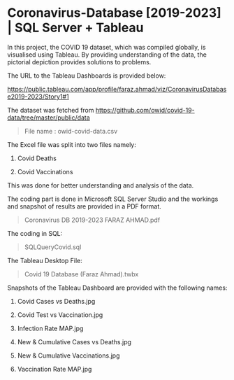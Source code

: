 # Coronavirus-Database [2019-2023] | SQL Server + Tableau

In this project, the COVID 19 dataset, which was compiled globally, is visualised using Tableau. By providing understanding of the data, the pictorial depiction provides solutions to problems.

The URL to the Tableau Dashboards is provided below:

https://public.tableau.com/app/profile/faraz.ahmad/viz/CoronavirusDatabase2019-2023/Story1#1

The dataset was fetched from https://github.com/owid/covid-19-data/tree/master/public/data

> File name : owid-covid-data.csv

The Excel file was split into two files namely:
1. Covid Deaths

2. Covid Vaccinations

This was done for better understanding and analysis of the data.

The coding part is done in Microsoft SQL Server Studio and the workings and snapshot of results are provided in a PDF format.

> Coronavirus DB 2019-2023 FARAZ AHMAD.pdf

The coding in SQL: 

> SQLQueryCovid.sql

The Tableau Desktop File:

> Covid 19 Database (Faraz Ahmad).twbx

Snapshots of the Tableau Dashboard are provided with the following names:

1. Covid Cases vs Deaths.jpg

2. Covid Test vs Vaccination.jpg

3. Infection Rate MAP.jpg

4. New & Cumulative Cases vs Deaths.jpg

5. New & Cumulative Vaccinations.jpg

6. Vaccination Rate MAP.jpg
